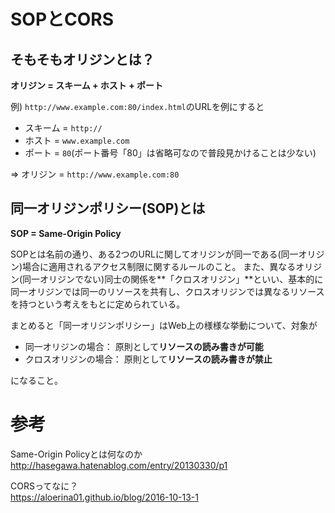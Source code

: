 # SOPとCORS

## そもそもオリジンとは？
**オリジン = スキーム + ホスト + ポート**

例) `http://www.example.com:80/index.html`のURLを例にすると
- スキーム = `http://`
- ホスト = `www.example.com`
- ポート = `80`(ポート番号「80」は省略可なので普段見かけることは少ない)

⇒ オリジン = `http://www.example.com:80`

## 同一オリジンポリシー(SOP)とは
**SOP = Same-Origin Policy**

SOPとは名前の通り、ある2つのURLに関してオリジンが同一である(同一オリジン)場合に適用されるアクセス制限に関するルールのこと。
また、異なるオリジン(同一オリジンでない)同士の関係を**「クロスオリジン」**といい、基本的に同一オリジンでは同一のリソースを共有し、クロスオリジンでは異なるリソースを持つという考えをもとに定められている。  

まとめると「同一オリジンポリシー」はWeb上の様様な挙動について、対象が
- 同一オリジンの場合： 原則として**リソースの読み書きが可能**
- クロスオリジンの場合： 原則として**リソースの読み書きが禁止**

になること。



# 参考

Same-Origin Policyとは何なのか  
http://hasegawa.hatenablog.com/entry/20130330/p1



CORSってなに？  
https://aloerina01.github.io/blog/2016-10-13-1
